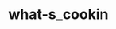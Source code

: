 # what-s_cookin
<!-- don't allow user to click submit without filling something out in the text area -->